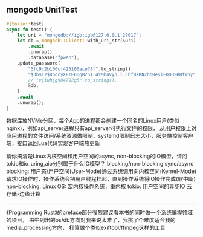 
## mongodb UnitTest

```rust
#[tokio::test]
async fn test() {
    let uri = "mongodb://igb:igb@127.0.0.1:27017";
    let db = mongodb::Client::with_uri_str(&uri)
        .await
        .unwrap()
        .database("fpweb");
    update_password(
        "5fc9c2b100cf425100ace78f".to_string(),
        "$3b$12$RnqcyXPrE6DqBZ5I.4YMbuVyn.i.CbfBXRN2bbBesiFOUQSHBfWny".to_string(),
        // "vjiuhjg984792g5".to_string(),
        &db,
    )
    .await
    .unwrap();
}
```

数据库放NVMe分区，每个App的进程都会创建一个同名的Linux用户(类似nginx)，例如api_server进程只有api_server可执行文件的权限，
从用户权限上对应用进程的文件访问/系统资源做限制，systemd限制日志大小，服务端控制客户端，接口返回Lua代码实现客户端热更新

请你搞清楚Linux内核空间和用户空间的async, non-blocking的IO模型，请问tokio和io_uring,aio分别属于什么IO模型？
blocking/non-blocking sync/async
blocking: 用户态/用户空间(User-Mode)通过系统调用向内核空间(Kernel-Mode)请求IO操作时，操作系统会把用户线程挂起，直到操作系统将IO操作完成(软中断)
non-blocking:
Linux OS: 宏内核操作系统，重内核
tokio: 用户空间的异步IO
云存储-边缘计算

---

《Programming Rust》的preface部分强烈建议看本书的同时做一个系统编程领域的项目，
书中列出的os/db方向对我来说太难了，我挑了个难度适合我的media_processing方向，
打算做个类似exiftool/ffmpeg这样的工具
